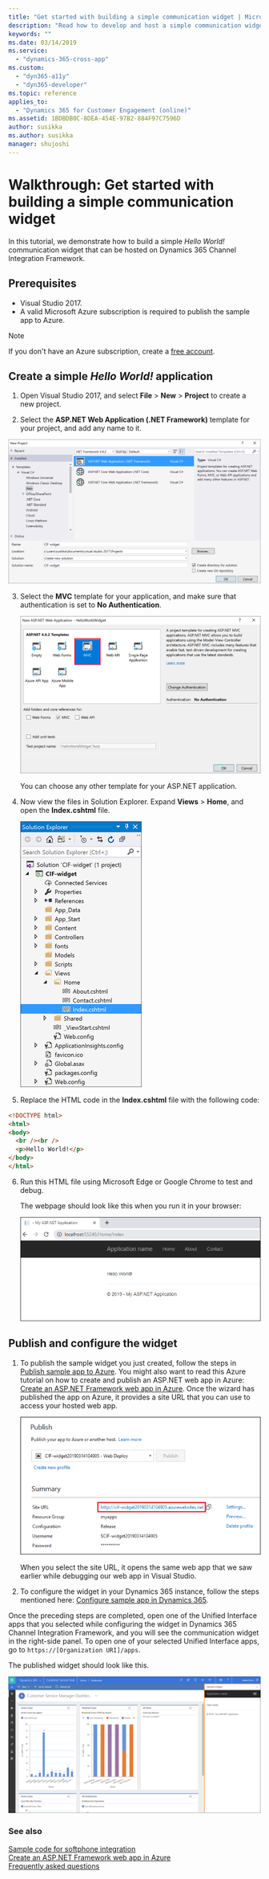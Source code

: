 ```yaml
---
title: "Get started with building a simple communication widget | MicrosoftDocs"
description: "Read how to develop and host a simple communication widget in Microsoft Dynamics 365 Channel Integration Framework."
keywords: ""
ms.date: 03/14/2019
ms.service:
  - "dynamics-365-cross-app"
ms.custom:
  - "dyn365-a11y"
  - "dyn365-developer"
ms.topic: reference
applies_to:
  - "Dynamics 365 for Customer Engagement (online)"
ms.assetid: 1BDBDB0C-8DEA-454E-97B2-884F97C7596D
author: susikka
ms.author: susikka
manager: shujoshi
---
```

# Walkthrough: Get started with building a simple communication widget

In this tutorial, we demonstrate how to build a simple *Hello World!* communication widget that can be hosted on Dynamics 365 Channel Integration Framework.

## Prerequisites

- Visual Studio 2017.
- A valid Microsoft Azure subscription is required to publish the sample app to Azure.

> [!NOTE]
> If you don't have an Azure subscription, create a [free account](https://azure.microsoft.com/free/).
 
## Create a simple *Hello World!* application

1. Open Visual Studio 2017, and select **File** > **New** > **Project** to create a new project.

2. Select the **ASP.NET Web Application (.NET Framework)** template for your project, and add any name to it.<br />

  ![Select ASP.NET Web Application(.NET Framework)](media/cif-helloworld-new-project.PNG "Select ASP.NET Web Application(.NET Framework)")<br />

3. Select the **MVC** template for your application, and make sure that authentication is set to **No Authentication**.<br />

    ![Select MVC template for your application](media/cif-helloworld-select-mvc.PNG "Select MVC template for your application")<br />

    You can choose any other template for your ASP.NET application.

4. Now view the files in Solution Explorer. Expand **Views** > **Home**, and open the **Index.cshtml** file.<br />

    ![Open Index.cshtml file from solution explorer](media/cif-helloworld-solution-explorer.PNG "Open Index.cshtml file from solution explorer")<br />

5. Replace the HTML code in the **Index.cshtml** file with the following code:

  ```HTML
 <!DOCTYPE html>
 <html>
 <body>
    <br /><br />
    <p>Hello World!</p>
</body>
</html>
```
6. Run this HTML file using Microsoft Edge or Google Chrome to test and debug.

    The webpage should look like this when you run it in your browser:

    ![Run app in browser](media/cif-helloworld-run-browser.PNG "Run app in browser")<br />

## Publish and configure the widget 

1. To publish the sample widget you just created, follow the steps in [Publish sample app to Azure](sample-softphone-integration.md#bkmk_PublishToAzure). You might also want to read this Azure tutorial on how to create and publish an ASP.NET web app in Azure: [Create an ASP.NET Framework web app in Azure](https://docs.microsoft.com/en-us/azure/app-service/app-service-web-get-started-dotnet-framework).
    Once the wizard has published the app on Azure, it provides a site URL that you can use to access your hosted web app.<br />

    ![See Site URL of published web app](media/cif-helloworld-site-url.PNG "See Site URL of published web app")<br />

    When you select the site URL, it opens the same web app that we saw earlier while debugging our web app in Visual Studio.

2. To configure the widget in your Dynamics 365 instance, follow the steps mentioned here: [Configure sample app in Dynamics 365](sample-softphone-integration.md#bkmk_Configure).

  Once the preceding steps are completed, open one of the Unified Interface apps that you selected while configuring the widget in Dynamics 365 Channel Integration Framework, and you will see the communication widget in the right-side panel. To open one of your selected Unified Interface apps, go to `https://[Organization URI]/apps`.

  The published widget should look like this.<br />

  ![Published sample widget in Unified Interface apps](media/cif-helloworld-configure-app.PNG "Published sample widget in Unified Interface apps")<br />

### See also

[Sample code for softphone integration](sample-softphone-integration.md)<br />
[Create an ASP.NET Framework web app in Azure](https://docs.microsoft.com/en-us/azure/app-service/app-service-web-get-started-dotnet-framework)<br />
[Frequently asked questions](faq-channel-integration-framework.md)
